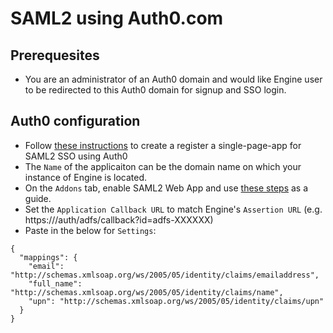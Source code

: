 # SAML2 using Auth0.com

## Prerequesites
* You are an administrator of an Auth0 domain and would like Engine user to be redirected to this Auth0 domain for signup and SSO login.

## Auth0 configuration
* Follow [these instructions](https://auth0.com/docs/dashboard/guides/applications/register-app-spa) to create a register a single-page-app for SAML2 SSO using Auth0
* The `Name` of the applicaiton can be the domain name on which your instance of Engine is located.
* On the `Addons` tab, enable SAML2 Web App and use [these steps](https://auth0.com/docs/protocols/saml/saml2webapp-tutorial) as a guide.
* Set the `Application Callback URL` to match Engine's `Assertion URL` (e.g. https://<engine-domain>/auth/adfs/callback?id=adfs-XXXXXX)
* Paste in the below for `Settings`:
```
{
  "mappings": {
    "email": "http://schemas.xmlsoap.org/ws/2005/05/identity/claims/emailaddress",
    "full_name": "http://schemas.xmlsoap.org/ws/2005/05/identity/claims/name",
    "upn": "http://schemas.xmlsoap.org/ws/2005/05/identity/claims/upn"
  }
}
```
